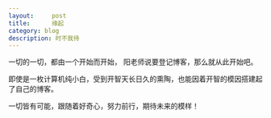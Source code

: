 ```yaml
---
layout:     post
title:      缘起
category: blog
description: 时不我待
---
```


一切的一切，都由一个开始而开始，
阳老师说要登记博客，那么就从此开始吧。

即使是一枚计算机纯小白，受到开智天长日久的熏陶，也能因着开智的模因搭建起了自己的博客。

一切皆有可能，跟随着好奇心，努力前行，期待未来的模样！


